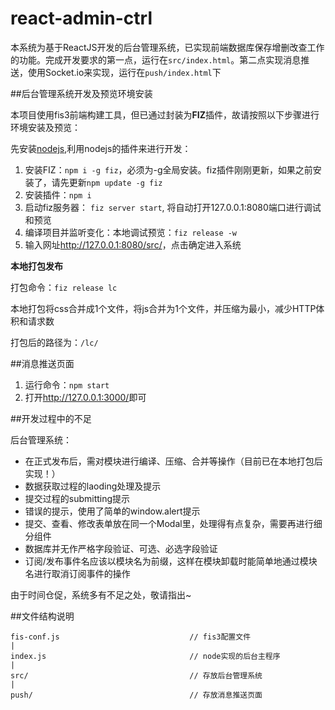 # react-admin-ctrl

本系统为基于ReactJS开发的后台管理系统，已实现前端数据库保存增删改查工作的功能。完成开发要求的第一点，运行在`src/index.html`。第二点实现消息推送，使用Socket.io来实现，运行在`push/index.html`下

##后台管理系统开发及预览环境安装

本项目使用fis3前端构建工具，但已通过封装为**FIZ**插件，故请按照以下步骤进行环境安装及预览：

先安装[nodejs](https://nodejs.org/),利用nodejs的插件来进行开发：

1. 安装FIZ：`npm i -g fiz`，必须为-g全局安装。fiz插件刚刚更新，如果之前安装了，请先更新`npm update -g fiz`
2. 安装插件：`npm i`
3. 启动fiz服务器： `fiz server start`, 将自动打开127.0.0.1:8080端口进行调试和预览
4. 编译项目并监听变化：本地调试预览：`fiz release -w`
5. 输入网址<http://127.0.0.1:8080/src/>，点击确定进入系统

**本地打包发布**

打包命令：`fiz release lc`

本地打包将css合并成1个文件，将js合并为1个文件，并压缩为最小，减少HTTP体积和请求数

打包后的路径为：`/lc/`

##消息推送页面

1. 运行命令：`npm start`
2. 打开<http://127.0.0.1:3000/>即可

##开发过程中的不足

后台管理系统：

* 在正式发布后，需对模块进行编译、压缩、合并等操作（目前已在本地打包后实现！）
* 数据获取过程的laoding处理及提示
* 提交过程的submitting提示
* 错误的提示，使用了简单的window.alert提示
* 提交、查看、修改表单放在同一个Modal里，处理得有点复杂，需要再进行细分组件
* 数据库并无作严格字段验证、可选、必选字段验证
* 订阅/发布事件名应该以模块名为前缀，这样在模块卸载时能简单地通过模块名进行取消订阅事件的操作

由于时间仓促，系统多有不足之处，敬请指出~

##文件结构说明

```
fis-conf.js                             // fis3配置文件
|
index.js                                // node实现的后台主程序
|
src/                                    // 存放后台管理系统
|
push/                                   // 存放消息推送页面
```

